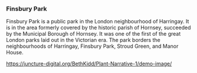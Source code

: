 <peram ve-config
title="Finsbury Park"
author="Beth Kidd"
banner="[https://upload.wikimedia.org/wikipedia/commons/1/1e/Finsbury_Park_-_geograph.org.uk_-_681145.jpg](https://upload.wikimedia.org/wikipedia/commons/6/6a/Finsbury_Park_-_geograph.org.uk_-_1958772.jpg)"
layout="vertical">

### Finsbury Park

Finsbury Park is a public park in the London neighbourhood of Harringay. It is in the area formerly covered by the historic parish of Hornsey, succeeded by the Municipal Borough of Hornsey. It was one of the first of the great London parks laid out in the Victorian era. The park borders the neighbourhoods of Harringay, Finsbury Park, Stroud Green, and Manor House.
<param ve-image 
url="https://upload.wikimedia.org/wikipedia/commons/a/ad/Bernini%27s_Apollo_and_Daphne_statue.jpg"
label="Apollo and Daphne" 
description="sculpture by Gian Lorenzo Bernini"
license="CC BY-SA 4.0">

https://juncture-digital.org/BethKidd/Plant-Narrative-1/demo-image/
